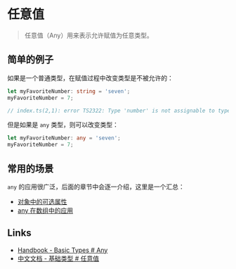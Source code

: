 # 任意值

> 任意值（Any）用来表示允许赋值为任意类型。

## 简单的例子

如果是一个普通类型，在赋值过程中改变类型是不被允许的：

```ts
let myFavoriteNumber: string = 'seven';
myFavoriteNumber = 7;

// index.ts(2,1): error TS2322: Type 'number' is not assignable to type 'string'.
```

但是如果是 `any` 类型，则可以改变类型：

```ts
let myFavoriteNumber: any = 'seven';
myFavoriteNumber = 7;
```

## 常用的场景

`any` 的应用很广泛，后面的章节中会逐一介绍，这里是一个汇总：

- [对象中的可选属性](https://xcatliu.gitbooks.io/from-javascript-to-typescript/content/basics/type-of-object-interfaces.html#可选的属性)
- [any 在数组中的应用](https://xcatliu.gitbooks.io/from-javascript-to-typescript/content/basics/type-of-array.html#any-在数组中的应用)

## Links

- [Handbook - Basic Types # Any](http://www.typescriptlang.org/docs/handbook/basic-types.html#any)
- [中文文档 - 基础类型 # 任意值](https://zhongsp.gitbooks.io/typescript-handbook/content/doc/handbook/Basic%20Types.html#任意值)
